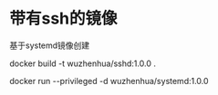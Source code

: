 # 带有ssh的镜像
 基于systemd镜像创建

docker build -t wuzhenhua/sshd:1.0.0 .

docker run --privileged -d wuzhenhua/systemd:1.0.0

